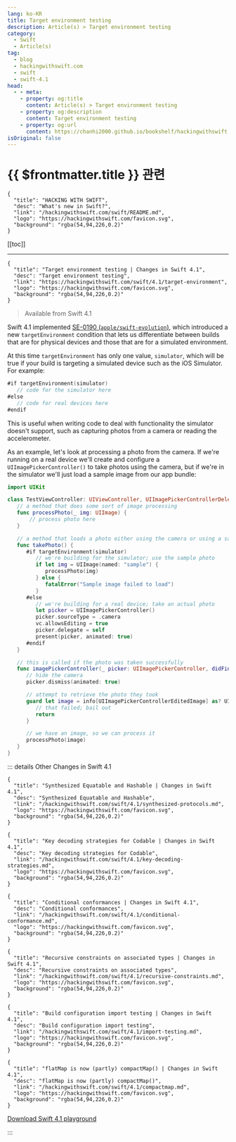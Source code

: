 ```yaml
---
lang: ko-KR
title: Target environment testing
description: Article(s) > Target environment testing
category:
  - Swift
  - Article(s)
tag: 
  - blog
  - hackingwithswift.com
  - swift
  - swift-4.1
head:
  - - meta:
    - property: og:title
      content: Article(s) > Target environment testing
    - property: og:description
      content: Target environment testing
    - property: og:url
      content: https://chanhi2000.github.io/bookshelf/hackingwithswift.com/swift/4.1/target-environment.html
isOriginal: false
---
```


# {{ $frontmatter.title }} 관련

```component VPCard
{
  "title": "HACKING WITH SWIFT",
  "desc": "What's new in Swift?",
  "link": "/hackingwithswift.com/swift/README.md",
  "logo": "https://hackingwithswift.com/favicon.svg",
  "background": "rgba(54,94,226,0.2)"
}
```

[[toc]]

---

```component VPCard
{
  "title": "Target environment testing | Changes in Swift 4.1",
  "desc": "Target environment testing",
  "link": "https://hackingwithswift.com/swift/4.1/target-environment", 
  "logo": "https://hackingwithswift.com/favicon.svg",
  "background": "rgba(54,94,226,0.2)"
}
```

> Available from Swift 4.1

Swift 4.1 implemented [SE-0190 (<FontIcon icon="iconfont icon-github"/>`apple/swift-evolution`)](https://github.com/apple/swift-evolution/blob/master/proposals/0190-target-environment-platform-condition.md), which introduced a new `targetEnvironment` condition that lets us differentiate between builds that are for physical devices and those that are for a simulated environment.

At this time `targetEnvironment` has only one value, `simulator`, which will be true if your build is targeting a simulated device such as the iOS Simulator. For example:

```swift
#if targetEnvironment(simulator)
   // code for the simulator here
#else
   // code for real devices here
#endif
```

This is useful when writing code to deal with functionality the simulator doesn't support, such as capturing photos from a camera or reading the accelerometer.

As an example, let's look at processing a photo from the camera. If we're running on a real device we'll create and configure a `UIImagePickerController()` to take photos using the camera, but if we're in the simulator we'll just load a sample image from our app bundle:

```swift
import UIKit

class TestViewController: UIViewController, UIImagePickerControllerDelegate {
   // a method that does some sort of image processing
   func processPhoto(_ img: UIImage) {
       // process photo here
   }

   // a method that loads a photo either using the camera or using a sample
   func takePhoto() {
      #if targetEnvironment(simulator)
         // we're building for the simulator; use the sample photo
         if let img = UIImage(named: "sample") {
            processPhoto(img)
         } else {
            fatalError("Sample image failed to load")
         }
      #else
         // we're building for a real device; take an actual photo
         let picker = UIImagePickerController()
         picker.sourceType = .camera
         vc.allowsEditing = true
         picker.delegate = self
         present(picker, animated: true)
      #endif
   }

   // this is called if the photo was taken successfully
   func imagePickerController(_ picker: UIImagePickerController, didFinishPickingMediaWithInfo info: [String : Any]) {
      // hide the camera
      picker.dismiss(animated: true)

      // attempt to retrieve the photo they took
      guard let image = info[UIImagePickerControllerEditedImage] as? UIImage else {
         // that failed; bail out
         return
      }

      // we have an image, so we can process it
      processPhoto(image)
   }
}
```

::: details Other Changes in Swift 4.1

```component VPCard
{
  "title": "Synthesized Equatable and Hashable | Changes in Swift 4.1",
  "desc": "Synthesized Equatable and Hashable",
  "link": "/hackingwithswift.com/swift/4.1/synthesized-protocols.md",
  "logo": "https://hackingwithswift.com/favicon.svg",
  "background": "rgba(54,94,226,0.2)"
}
```

```component VPCard
{
  "title": "Key decoding strategies for Codable | Changes in Swift 4.1",
  "desc": "Key decoding strategies for Codable",
  "link": "/hackingwithswift.com/swift/4.1/key-decoding-strategies.md",
  "logo": "https://hackingwithswift.com/favicon.svg",
  "background": "rgba(54,94,226,0.2)"
}
```

```component VPCard
{
  "title": "Conditional conformances | Changes in Swift 4.1",
  "desc": "Conditional conformances",
  "link": "/hackingwithswift.com/swift/4.1/conditional-conformance.md",
  "logo": "https://hackingwithswift.com/favicon.svg",
  "background": "rgba(54,94,226,0.2)"
}
```

```component VPCard
{
  "title": "Recursive constraints on associated types | Changes in Swift 4.1",
  "desc": "Recursive constraints on associated types",
  "link": "/hackingwithswift.com/swift/4.1/recursive-constraints.md",
  "logo": "https://hackingwithswift.com/favicon.svg",
  "background": "rgba(54,94,226,0.2)"
}
```

```component VPCard
{
  "title": "Build configuration import testing | Changes in Swift 4.1",
  "desc": "Build configuration import testing",
  "link": "/hackingwithswift.com/swift/4.1/import-testing.md",
  "logo": "https://hackingwithswift.com/favicon.svg",
  "background": "rgba(54,94,226,0.2)"
}
```
<!-- 
```component VPCard
{
  "title": "Target environment testing | Changes in Swift 4.1",
  "desc": "Target environment testing",
  "link": "/hackingwithswift.com/swift/4.1/target-environment.md",
  "logo": "https://hackingwithswift.com/favicon.svg",
  "background": "rgba(54,94,226,0.2)"
}
```
-->
```component VPCard
{
  "title": "flatMap is now (partly) compactMap() | Changes in Swift 4.1",
  "desc": "flatMap is now (partly) compactMap()",
  "link": "/hackingwithswift.com/swift/4.1/compactmap.md",
  "logo": "https://hackingwithswift.com/favicon.svg",
  "background": "rgba(54,94,226,0.2)"
}
```

[<FontIcon icon="fas fa-file-zipper"/>Download Swift 4.1 playground](https://hackingwithswift.com/files/playgrounds/swift/playground-4-0-to-4-1.playground.zip)

:::

